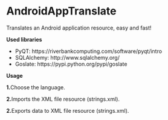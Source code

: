 # AndroidAppTranslate
Translates an Android application resource, easy and fast!

<p><b>Used libraries</b></p>

<ul>
  <li>PyQT: https://riverbankcomputing.com/software/pyqt/intro</li>
  <li>SQLAlchemy: http://www.sqlalchemy.org/</li>
  <li>Goslate: https://pypi.python.org/pypi/goslate</li>
</ul>
 
 
<p><b>Usage</b></p>
<p><b>1.</b>Choose the language.</p> 
<p><b>2.</b>Imports the XML file resource (strings.xml).</p> 
<p><b>2.</b>Exports data to XML file resource (strings.xml).</p>



